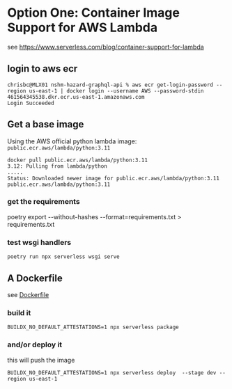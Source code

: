 # Option One: Container Image Support for AWS Lambda

see https://www.serverless.com/blog/container-support-for-lambda



## login to aws ecr

```
chrisbc@MLX01 nshm-hazard-graphql-api % aws ecr get-login-password --region us-east-1 | docker login --username AWS --password-stdin 461564345538.dkr.ecr.us-east-1.amazonaws.com
Login Succeeded
```

## Get a base image

Using the AWS official python lambda image: `public.ecr.aws/lambda/python:3.11`

```
docker pull public.ecr.aws/lambda/python:3.11
3.12: Pulling from lambda/python
.....
Status: Downloaded newer image for public.ecr.aws/lambda/python:3.11
public.ecr.aws/lambda/python:3.11
```

### get the requirements
poetry export --without-hashes --format=requirements.txt > requirements.txt

### test wsgi handlers

`poetry run npx serverless wsgi serve`

## A Dockerfile

see [Dockerfile](./Dockerfile)

### build it

`BUILDX_NO_DEFAULT_ATTESTATIONS=1 npx serverless package`

### and/or deploy it

this will push the image

`BUILDX_NO_DEFAULT_ATTESTATIONS=1 npx serverless deploy  --stage dev --region us-east-1`